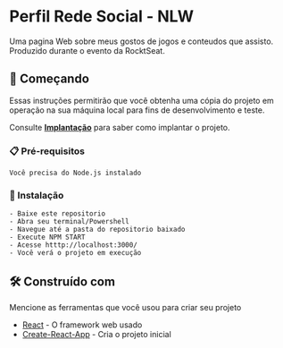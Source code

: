 # Perfil Rede Social - NLW 

Uma pagina Web sobre meus gostos de jogos e conteudos que assisto.
Produzido durante o evento da RocktSeat.

## 🚀 Começando

Essas instruções permitirão que você obtenha uma cópia do projeto em operação na sua máquina local para fins de desenvolvimento e teste.

Consulte **[Implantação](#-implanta%C3%A7%C3%A3o)** para saber como implantar o projeto.

### 📋 Pré-requisitos


```
Você precisa do Node.js instalado
```

### 🔧 Instalação

```
- Baixe este repositorio
- Abra seu terminal/Powershell
- Navegue até a pasta do repositorio baixado
- Execute NPM START
- Acesse htttp://localhost:3000/
- Você verá o projeto em execução
```


## 🛠️ Construído com

Mencione as ferramentas que você usou para criar seu projeto

* [React](https://react.dev) - O framework web usado
* [Create-React-App](https://create-react-app.dev/docs/getting-started/) - Cria o projeto inicial


